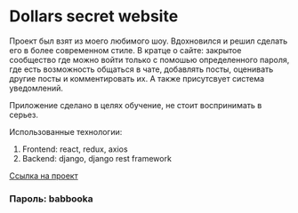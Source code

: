 # Dollars secret website

Проект был взят из моего любимого шоу. Вдохновился и решил сделать его в более современном стиле. В кратце о сайте:
закрытое сообщество где можно войти только с помошью определенного пароля, где есть возможность общаться в чате, добавлять посты, оценивать другие посты и комментировать их. А также присутсвует система уведомлений.

Приложение сделано в целях обучение, не стоит воспринимать в серьез.

Использованные технологии:
1. Frontend: react, redux, axios
2. Backend: django, django rest framework

[Ссылка на проект](https://dollars-secret-chat.herokuapp.com)
### Пароль: babbooka
